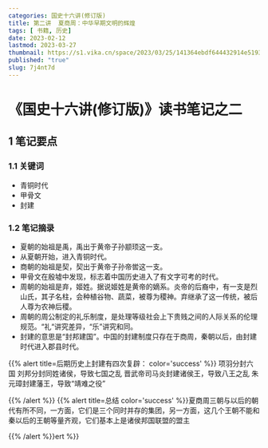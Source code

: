 ```yaml
---
categories: 国史十六讲(修订版)
title: 第二讲  夏商周：中华早期文明的辉煌
tags: [ 书籍, 历史]
date: 2023-02-12
lastmod: 2023-03-27 
thumbnail: https://s1.vika.cn/space/2023/03/25/141364ebdf644432914e519398962de6?attname=%E5%A4%8F%E5%95%86%E5%91%A8.jpg
published: "true"
slug: 7j4nt7d
---
```

# 《国史十六讲(修订版)》读书笔记之二 
## 1 笔记要点
### 1.1 关键词
-   青铜时代
-   甲骨文
-   封建
### 1.2 笔记摘录
- 夏朝的始祖是禹，禹出于黄帝子孙颛顼这一支。
- 从夏朝开始，进入青铜时代。
- 商朝的始祖是契，契出于黄帝子孙帝喾这一支。
- 甲骨文在殷墟中发现，标志着中国历史进入了有文字可考的时代。
- 周朝的始祖是弃，姬姓。据说姬姓是黄帝的嫡系。炎帝的后裔中，有一支是烈山氏，其子名柱，会种植谷物、蔬菜，被尊为稷神。弃继承了这一传统，被后人尊为农神后稷。
- 周朝的周公制定的礼乐制度，是处理等级社会上下贵贱之间的人际关系的伦理规范。“礼“讲究差异，“乐”讲究和同。
- 封建的意思是“封邦建国”。中国的封建制度只存在于商周，秦朝以后，由封建时代进入郡县时代。

{{% alert title=后期历史上封建有四次复辟： color='success' %}} 项羽分封六国
 刘邦分封同姓诸侯，导致七国之乱
 晋武帝司马炎封建诸侯王，导致八王之乱
 朱元璋封建藩王，导致“靖难之役”

 {{% /alert %}}
{{% alert title=总结 color='success' %}}夏商周三朝与以后的朝代有所不同，一方面，它们是三个同时并存的集团，另一方面，这几个王朝不能和秦以后的王朝等量齐观，它们基本上是诸侯邦国联盟的盟主

 {{% /alert %}}ert %}}